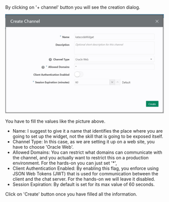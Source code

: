 By clicking on '+ channel' button you will see the creation dialog.

![Oracle Digital Assistant - create channel dialog](assets/oda-channels-create-dialog.jpg)

You have to fill the values like the picture above.

* Name: I suggest to give it a name that identifies the place where you are going to set up the widget, not the skill that is going to be exposed itself.
* Channel Type: In this case, as we are setting it up on a web site, you have to choose 'Oracle Web'.
* Allowed Domains: You can restrict what domains can communicate with the channel, and you actually want to restrict this on a production environment. For the hards-on you can just set '*',
* Client Authentication Enabled: By enabling this flag, you enforce using JSON Web Tokens (JWT) that is used for communication between the client and the chat server. For the hands-on we will leave it disabled.
* Session Expiration: By default is set for its max value of 60 seconds.

Click on 'Create' button once you have filled all the information. 